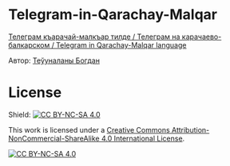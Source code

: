 # Telegram-in-Qarachay-Malqar

[Телеграм къарачай-малкъар тилде / Телеграм на карачаево-балкарском / Telegram in Qarachay-Malqar language](https://t.me/setlanguage/karachay-malkar)

Автор: [Теўуналаны Богдан](https://t.me/bogdan_tewnalany)

# License
Shield: [![CC BY-NC-SA 4.0][cc-by-nc-sa-shield]][cc-by-nc-sa]

This work is licensed under a
[Creative Commons Attribution-NonCommercial-ShareAlike 4.0 International License][cc-by-nc-sa].

[![CC BY-NC-SA 4.0][cc-by-nc-sa-image]][cc-by-nc-sa]

[cc-by-nc-sa]: http://creativecommons.org/licenses/by-nc-sa/4.0/
[cc-by-nc-sa-image]: https://licensebuttons.net/l/by-nc-sa/4.0/88x31.png
[cc-by-nc-sa-shield]: https://img.shields.io/badge/License-CC%20BY--NC--SA%204.0-lightgrey.svg
